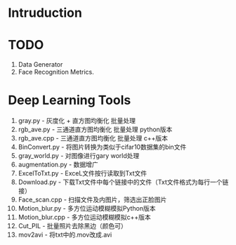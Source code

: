 # Intruduction

# TODO
1. Data Generator
2. Face Recognition Metrics.

# Deep Learning Tools
1. gray.py - 灰度化 + 直方图均衡化 批量处理
2. rgb_ave.py - 三通道直方图均衡化 批量处理 python版本
3. rgb_ave.cpp - 三通道直方图均衡化 批量处理 c++版本
4. BinConvert.py - 将图片转换为类似于cifar10数据集的bin文件
5. gray_world.py - 对图像进行gary world处理
6. augmentation.py - 数据增广
7. ExcelToTxt.py - ExceL文件按行读取到Txt文件
8. Download.py - 下载Txt文件中每个链接中的文件（Txt文件格式为每行一个链接）
9. Face_scan.cpp - 扫描文件及内图片，筛选出正脸图片
10. Motion_blur.py - 多方位运动模糊模拟Python版本
11. Motion_blur.cpp - 多方位运动模糊模拟c++版本
13. Cut_PIL - 批量照片去除黑边（颜色可）
14. mov2avi - 将txt中的.mov改成.avi
